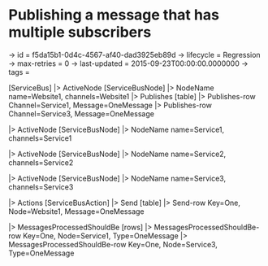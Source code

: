 # Publishing a message that has multiple subscribers

-> id = f5da15b1-0d4c-4567-af40-dad3925eb89d
-> lifecycle = Regression
-> max-retries = 0
-> last-updated = 2015-09-23T00:00:00.0000000
-> tags = 

[ServiceBus]
|> ActiveNode
    [ServiceBusNode]
    |> NodeName name=Website1, channels=Website1
    |> Publishes
        [table]
        |> Publishes-row Channel=Service1, Message=OneMessage
        |> Publishes-row Channel=Service3, Message=OneMessage


|> ActiveNode
    [ServiceBusNode]
    |> NodeName name=Service1, channels=Service1

|> ActiveNode
    [ServiceBusNode]
    |> NodeName name=Service2, channels=Service2

|> ActiveNode
    [ServiceBusNode]
    |> NodeName name=Service3, channels=Service3

|> Actions
    [ServiceBusAction]
    |> Send
        [table]
        |> Send-row Key=One, Node=Website1, Message=OneMessage


|> MessagesProcessedShouldBe
    [rows]
    |> MessagesProcessedShouldBe-row Key=One, Node=Service1, Type=OneMessage
    |> MessagesProcessedShouldBe-row Key=One, Node=Service3, Type=OneMessage

~~~
